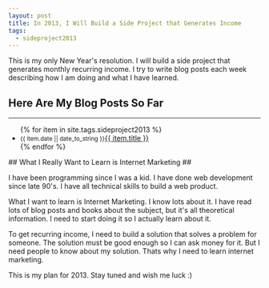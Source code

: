 ```yaml
---
layout: post
title: In 2013, I Will Build a Side Project that Generates Income
tags:
  - sideproject2013
---
```

This is my only New Year's resolution.
I will build a side project that generates monthly recurring income.
I try to write blog posts each week describing how I am doing and what I have learned.

<div class="sideprojects-list">
  <h2>Here Are My Blog Posts So Far</h2>
  <hr>
  <ul>
{% for item in site.tags.sideproject2013 %}
  <li><small>{{ item.date || date_to_string }}</small><a href="{{ item.url }}">{{ item.title }}</a></li>
{% endfor %}
</ul>
</div>
## What I Really Want to Learn is Internet Marketing ##

I have been programming since I was a kid. I have done web development since late 90's. I have all technical skills to build a web product.

What I want to learn is Internet Marketing. I know lots about it. I have read lots of blog posts and books about the subject, but it's all theoretical information.
I need to start doing it so I actually learn about it.

To get recurring income, I need to build a solution that solves a problem for someone. The solution must be good enough so I can ask money for it.
But I need people to know about my solution. Thats why I need to learn internet marketing.

This is my plan for 2013. Stay tuned and wish me luck :)
